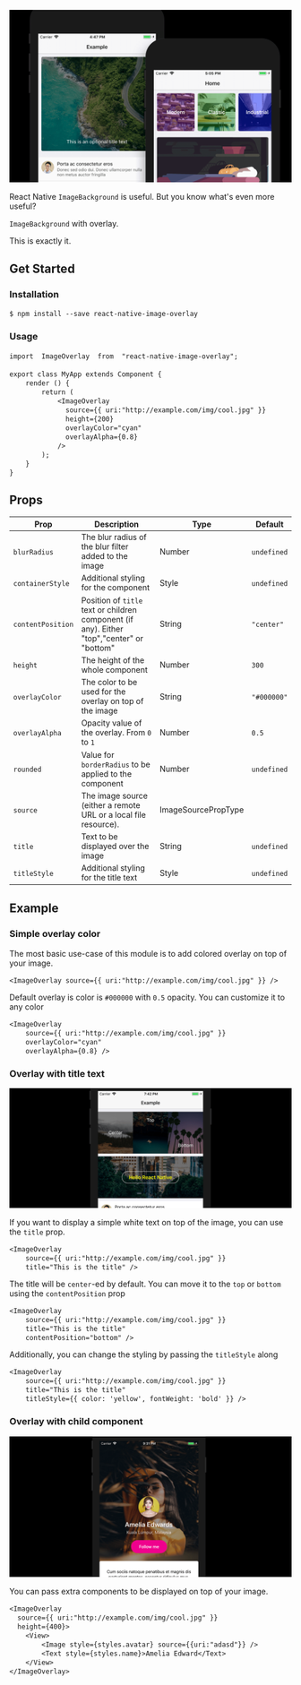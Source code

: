 ![Header image](image/header.png)

React Native `ImageBackground` is useful. But you know what's even more useful?

`ImageBackground` with overlay.

This is exactly it.

## Get Started

### Installation

    $ npm install --save react-native-image-overlay

### Usage

    import  ImageOverlay  from  "react-native-image-overlay";

    export class MyApp extends Component {
        render () {
            return (
                <ImageOverlay
                  source={{ uri:"http://example.com/img/cool.jpg" }}
                  height={200}
                  overlayColor="cyan"
                  overlayAlpha={0.8}
                />
            );
        }
    }

## Props

| Prop              | Description                                                                                | Type                | Default     |
| ----------------- | ------------------------------------------------------------------------------------------ | ------------------- | ----------- |
| `blurRadius`      | The blur radius of the blur filter added to the image                                      | Number              | `undefined` |
| `containerStyle`  | Additional styling for the component                                                       | Style               | `undefined` |
| `contentPosition` | Position of `title` text or children component (if any). Either "top","center" or "bottom" | String              | `"center"`  |
| `height`          | The height of the whole component                                                          | Number              | `300`       |
| `overlayColor`    | The color to be used for the overlay on top of the image                                   | String              | `"#000000"` |
| `overlayAlpha`    | Opacity value of the overlay. From `0` to `1`                                              | Number              | `0.5`       |
| `rounded`         | Value for `borderRadius` to be applied to the component                                    | Number              | `undefined` |
| `source`          | The image source (either a remote URL or a local file resource).                           | ImageSourcePropType |             |
| `title`           | Text to be displayed over the image                                                        | String              | `undefined` |
| `titleStyle`      | Additional styling for the title text                                                      | Style               | `undefined` |

## Example

### Simple overlay color

The most basic use-case of this module is to add colored overlay on top of your image.

    <ImageOverlay source={{ uri:"http://example.com/img/cool.jpg" }} />

Default overlay is color is `#000000` with `0.5` opacity. You can customize it to any color

    <ImageOverlay
        source={{ uri:"http://example.com/img/cool.jpg" }}
        overlayColor="cyan"
        overlayAlpha={0.8} />

### Overlay with title text

![Title text image](image/titledemo.png)

If you want to display a simple white text on top of the image, you can use the `title` prop.

    <ImageOverlay
        source={{ uri:"http://example.com/img/cool.jpg" }}
        title="This is the title" />

The title will be `center`-ed by default. You can move it to the `top` or `bottom` using the `contentPosition` prop

    <ImageOverlay
        source={{ uri:"http://example.com/img/cool.jpg" }}
        title="This is the title"
        contentPosition="bottom" />

Additionally, you can change the styling by passing the `titleStyle` along

    <ImageOverlay
        source={{ uri:"http://example.com/img/cool.jpg" }}
        title="This is the title"
        titleStyle={{ color: 'yellow', fontWeight: 'bold' }} />

### Overlay with child component

![Child component image](image/customdemo.png)

You can pass extra components to be displayed on top of your image.

    <ImageOverlay
      source={{ uri:"http://example.com/img/cool.jpg" }}
      height={400}>
        <View>
        	<Image style={styles.avatar} source={{uri:"adasd"}} />
        	<Text style={styles.name}>Amelia Edward</Text>
    	</View>
    </ImageOverlay>
